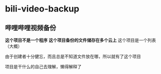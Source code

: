 # bili-video-backup
## 哔哩哔哩视频备份
**这个项目不是一个程序**
**这个项目备份的文件储存在多个云上**
这个项目是一个列表（大概）

由于创建者十分健忘，而且总是不知道文件放在哪，所以就有了这个项目

项目是干什么的自己去理解，懒得解释了
